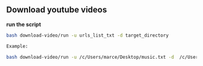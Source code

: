 ## Download youtube videos

**run the script**
```bash
bash download-video/run -u urls_list_txt -d target_directory

Example:
 
bash download-video/run -u /c/Users/marce/Desktop/music.txt -d  /c/Users/marce/Desktop/
 
 ```